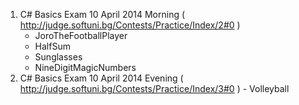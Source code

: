 1. C# Basics Exam 10 April 2014 Morning
( http://judge.softuni.bg/Contests/Practice/Index/2#0 )
	- JoroTheFootballPlayer
	- HalfSum
	- Sunglasses
	- NineDigitMagicNumbers
2. C# Basics Exam 10 April 2014 Evening
( http://judge.softuni.bg/Contests/Practice/Index/3#0 )
            - Volleyball